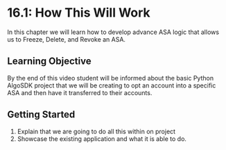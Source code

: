 # 16.1: How This Will Work

In this chapter we will learn how to develop advance ASA logic that allows us to Freeze, Delete, and Revoke an ASA.


## Learning Objective

By the end of this video student will be informed about the basic Python AlgoSDK project that we will be creating to opt an account into a specific ASA and then have it transferred to their accounts.

## Getting Started
1. Explain that we are going to do all this within on project 
2. Showcase the existing application and what it is able to do.